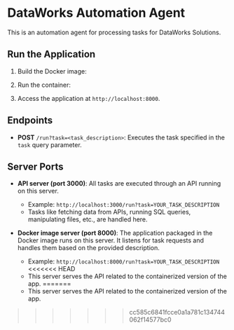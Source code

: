 # DataWorks Automation Agent

This is an automation agent for processing tasks for DataWorks Solutions.

## Run the Application

1. Build the Docker image:

2. Run the container:

3. Access the application at `http://localhost:8000`.

## Endpoints

- **POST** `/run?task=<task_description>`: Executes the task specified in the `task` query parameter.

## Server Ports
- **API server (port 3000)**: All tasks are executed through an API running on this server. 
  - Example: `http://localhost:3000/run?task=YOUR_TASK_DESCRIPTION`
  - Tasks like fetching data from APIs, running SQL queries, manipulating files, etc., are handled here.

- **Docker image server (port 8000)**: The application packaged in the Docker image runs on this server. It listens for task requests and handles them based on the provided description.
  - Example: `http://localhost:8000/run?task=YOUR_TASK_DESCRIPTION`
<<<<<<< HEAD
  - This server serves the API related to the containerized version of the app.
=======
  - This server serves the API related to the containerized version of the app.
>>>>>>> cc585c6841fcce0a1a781c134744062f14577bc0


